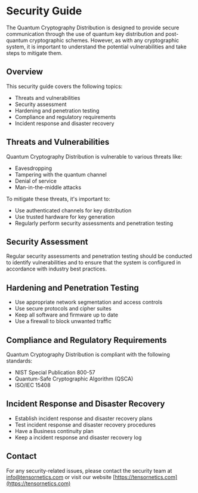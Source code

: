# Security Guide

The Quantum Cryptography Distribution is designed to provide secure communication through the use of quantum key distribution and post-quantum cryptographic schemes. However, as with any cryptographic system, it is important to understand the potential vulnerabilities and take steps to mitigate them.

## Overview

This security guide covers the following topics:

- Threats and vulnerabilities 
- Security assessment
- Hardening and penetration testing
- Compliance and regulatory requirements
- Incident response and disaster recovery

## Threats and Vulnerabilities

Quantum Cryptography Distribution is vulnerable to various threats like:

- Eavesdropping 
- Tampering with the quantum channel
- Denial of service
- Man-in-the-middle attacks

To mitigate these threats, it's important to:
- Use authenticated channels for key distribution
- Use trusted hardware for key generation
- Regularly perform security assessments and penetration testing

## Security Assessment

Regular security assessments and penetration testing should be conducted to identify vulnerabilities and to ensure that the system is configured in accordance with industry best practices.

## Hardening and Penetration Testing

- Use appropriate network segmentation and access controls
- Use secure protocols and cipher suites
- Keep all software and firmware up to date
- Use a firewall to block unwanted traffic

## Compliance and Regulatory Requirements

Quantum Cryptography Distribution is compliant with the following standards:

- NIST Special Publication 800-57
- Quantum-Safe Cryptographic Algorithm (QSCA)
- ISO/IEC 15408

## Incident Response and Disaster Recovery

- Establish incident response and disaster recovery plans
- Test incident response and disaster recovery procedures
- Have a Business continuity plan
- Keep a incident response and disaster recovery log

## Contact

For any security-related issues, please contact the security team at [info@tensornetics.com](mailto:info@tensornetics.com) or visit our website [https://tensornetics.com](https://tensornetics.com)
